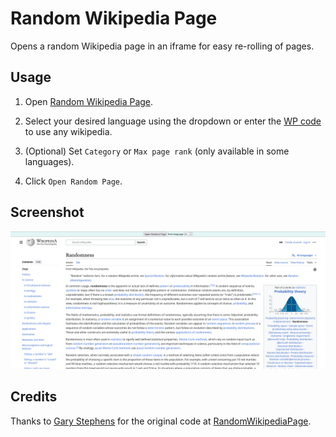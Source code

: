 # Random Wikipedia Page

Opens a random Wikipedia page in an iframe for easy re-rolling of pages.

## Usage

1. Open [Random Wikipedia Page](https://kuuuube.github.io/random-wikipedia-page).

2. Select your desired language using the dropdown or enter the [WP code](https://en.wikipedia.org/wiki/List_of_Wikipedias#Wikipedia_editions) to use any wikipedia.

3. (Optional) Set `Category` or `Max page rank` (only available in some languages).

4. Click `Open Random Page`.

## Screenshot

![](./screenshot.png)

## Credits

Thanks to [Gary Stephens](https://github.com/garystephens) for the original code at [RandomWikipediaPage](https://github.com/garystephens/RandomWikipediaPage).
